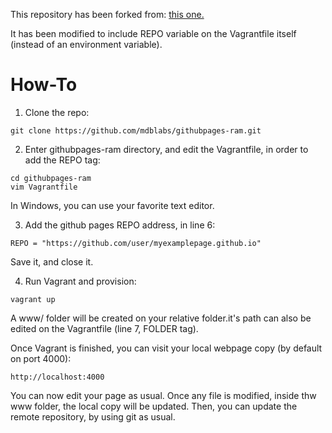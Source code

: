 This repository has been forked from:
[this one.](https://github.com/kappataumu/vagrant-up-github-pages)

It has been modified to include REPO variable on the Vagrantfile itself (instead of an environment variable).

How-To
=====
1. Clone the repo:
 ```
 git clone https://github.com/mdblabs/githubpages-ram.git
 ```
2. Enter githubpages-ram directory, and edit the Vagrantfile, in order to add the REPO tag:
 ```
 cd githubpages-ram
 vim Vagrantfile
 ```
 In Windows, you can use your favorite text editor.

3. Add the github pages REPO address, in line 6:
 ```
 REPO = "https://github.com/user/myexamplepage.github.io"
 ```
 Save it, and close it.

4. Run Vagrant and provision:
 ```
 vagrant up
 ```
 A www/ folder will be created on your relative folder.it's  path can also be edited on the Vagrantfile (line 7, FOLDER tag).

 Once Vagrant is finished, you can visit your local webpage copy (by default on port 4000):

 ```
 http://localhost:4000
 ``` 

You can now edit your page as usual. Once any file is modified, inside thw www folder, the local copy will be updated. Then, you can update the remote repository, by using git as usual.
